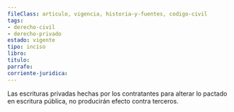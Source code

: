```yaml
---
fileClass: articulo, vigencia, historia-y-fuentes, codigo-civil
tags:
- derecho-civil
- derecho-privado
estado: vigente
tipo: inciso
libro:
titulo:
parrafo:
corriente-juridica:
---
```

Las escrituras privadas hechas por los contratantes para alterar lo pactado en escritura pública, no producirán efecto contra terceros.